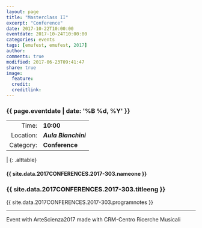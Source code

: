 ```yaml
---
layout: page
title: "Masterclass II"
excerpt: "Conference"
date: 2017-10-22T10:00:00
eventdate: 2017-10-24T10:00:00
categories: events
tags: [emufest, emufest, 2017]
author:
comments: true
modified: 2017-06-23T09:41:47
share: true
image:
  feature:
  credit:
  creditlink:
---
```


### {{ page.eventdate | date: '%B %d, %Y' }}

|  |  |
|------------:|:------------|
| Time: | **10:00** |
| Location: | ***Aula Bianchini*** |
| Category: | **Conference** |
|
{: .alttable}

#### {{ site.data.2017CONFERENCES.2017-303.nameone }}

### {{ site.data.2017CONFERENCES.2017-303.titleeng }}

{{ site.data.2017CONFERENCES.2017-303.programnotes }}


---
Event with ArteScienza2017 made with CRM-Centro Ricerche Musicali
